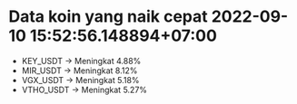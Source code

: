 # Data koin yang naik cepat 2022-09-10 15:52:56.148894+07:00

* KEY_USDT -> Meningkat 4.88%
* MIR_USDT -> Meningkat 8.12%
* VGX_USDT -> Meningkat 5.18%
* VTHO_USDT -> Meningkat 5.27%

